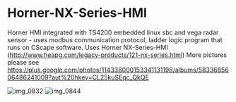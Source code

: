 # Horner-NX-Series-HMI
Horner HMI integrated with TS4200 embedded linux sbc and vega radar sensor - uses modbus communication protocol, ladder logic program that runs on CScape software.
Uses Horner NX-Series-HMI (http://www.heapg.com/legacy-products/121-nx-series.html)
More pictures please see https://plus.google.com/photos/114338000153341131198/albums/5833685606486241009?aut%20hkey=CL25kuSEqc_QkQE

![img_0832](https://cloud.githubusercontent.com/assets/3277669/23091723/1a443044-f5ef-11e6-8a84-e0104c472b97.JPG)
![img_0844](https://cloud.githubusercontent.com/assets/3277669/23091724/1a72c026-f5ef-11e6-8c5a-aae7a4a6dd52.JPG)

